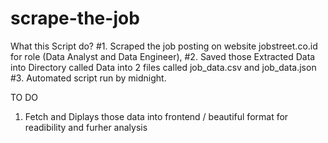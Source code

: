 # scrape-the-job
What this Script do? 
#1. Scraped the job posting on website jobstreet.co.id for role (Data Analyst and Data Engineer), 
#2. Saved those Extracted Data into Directory called Data into 2 files called job_data.csv and job_data.json
#3. Automated script run by midnight. 

TO DO
1. Fetch and Diplays those data into frontend / beautiful format for readibility and furher analysis
